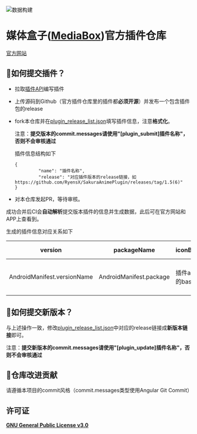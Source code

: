 ![数据构建](https://github.com/RyensX/MediaBoxPluginRepository/actions/workflows/plugin_page.yml/badge.svg)

# 媒体盒子([MediaBox](https://github.com/RyensX/MediaBox))官方插件仓库

[官方网站](https://ryensx.github.io/MediaBoxPluginRepository/)

## 👏如何提交插件？

* 拉取[插件API](https://github.com/RyensX/MediaBoxPlugin)编写插件

* 上传源码到Github（官方插件仓库里的插件都**必须开源**）并发布一个包含插件包的release

* fork本仓库并在[plugin_release_list.json](https://github.com/RyensX/MediaBoxPluginRepository/blob/main/plugin_release_list.json)填写插件信息，注意**格式化**。
  
  注意：**提交版本的commit.messages请使用"[plugin_submit]插件名称"，否则不会审核通过**
  
  插件信息结构如下
  
  ```
  {
           "name": "插件名称",
           "release": "对应插件版本的release链接，如https://github.com/RyensX/SakuraAnimePlugin/releases/tag/1.5(6)"
  }
  ```

* 对本仓库发起PR，等待审核。

成功合并后CI会**自动解析**提交版本插件的信息并生成数据，此后可在官方网站和APP上查看到。

生成的插件信息对应关系如下

| version                     | packageName             | iconBase64     | sourcePath       | name     | apiVersion | repoDesc           | repoUr l       |
| --------------------------- | ----------------------- | -------------- | ---------------- | -------- | ---------- | ------------------ | -------------- |
| AndroidManifest.versionName | AndroidManifest.package | 插件apk图标的base64 | releaseAsset下载地址 | 插件apk应用名 | 插件API版本    | 插件对应仓库的Description | 目前是版本release链接 |

## 🚀如何提交新版本？

与上述操作一致，修改[plugin_release_list.json](https://github.com/RyensX/MediaBoxPluginRepository/blob/main/plugin_release_list.json)中对应的release链接成**新版本链接**即可。

注意：**提交新版本的commit.messages请使用"[plugin_update]插件名称"，否则不会审核通过**

## 🧩仓库改进贡献

请遵循本项目的commit风格（commit.messages类型使用Angular Git Commit）

## 许可证

[**GNU General Public License v3.0**](LICENSE)

